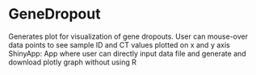 # GeneDropout
Generates plot for visualization of gene dropouts. User can mouse-over data points to see sample ID and CT values plotted on x and y axis
ShinyApp: 
App where user can directly input data file and generate and download plotly graph without using R
